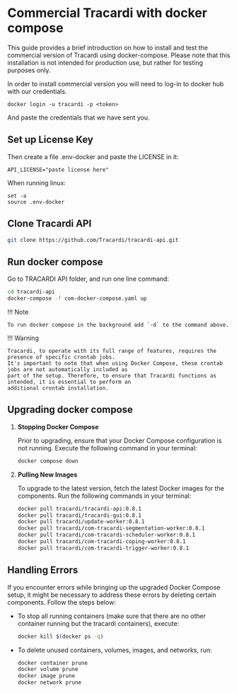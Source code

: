 # Commercial Tracardi with docker compose

This guide provides a brief introduction on how to install and test the commercial version of Tracardi using
docker-compose. Please note that this installation is not intended for production use, but rather for testing purposes
only.

In order to install commercial version you will need to log-in to docker hub with our credentials.

```
docker login -u tracardi -p <token>
```

And paste the credentials that we have sent you.

## Set up License Key

Then create a file .env-docker and paste the LICENSE in it:

```
API_LICENSE="paste license here"
```

When running linux:

```
set -a
source .env-docker
```

## Clone Tracardi API

```bash
git clone https://github.com/Tracardi/tracardi-api.git
```

## Run docker compose

Go to TRACARDI API folder, and run one line command:

```bash
cd tracardi-api
docker-compose -f com-docker-compose.yaml up
```

!!! Note

    To run docker compose in the background add `-d` to the command above.

!!! Warning

    Tracardi, to operate with its full range of features, requires the presence of specific crontab jobs. 
    It's important to note that when using Docker Compose, these crontab jobs are not automatically included as 
    part of the setup. Therefore, to ensure that Tracardi functions as intended, it is essential to perform an 
    additional crontab installation.

## Upgrading docker compose

1. **Stopping Docker Compose**

   Prior to upgrading, ensure that your Docker Compose configuration is not running. Execute the following command in your terminal:

   ```bash
   docker compose down
   ```

2. **Pulling New Images**

   To upgrade to the latest version, fetch the latest Docker images for the components. Run the following commands in your terminal:

   ```bash
   docker pull tracardi/tracardi-api:0.8.1
   docker pull tracardi/tracardi-gui:0.8.1
   docker pull tracardi/update-worker:0.8.1
   docker pull tracardi/com-tracardi-segmentation-worker:0.8.1
   docker pull tracardi/com-tracardi-scheduler-worker:0.8.1
   docker pull tracardi/com-tracardi-coping-worker:0.8.1
   docker pull tracardi/com-tracardi-trigger-worker:0.8.1
   ```

## Handling Errors

If you encounter errors while bringing up the upgraded Docker Compose setup, it might be necessary to address these
errors by deleting certain components. Follow the steps below:

- To stop all running containers (make sure that there are no other container running but the tracardi containers),
  execute:

  ```bash
  docker kill $(docker ps -q)
  ```

- To delete unused containers, volumes, images, and networks, run:

  ```bash
  docker container prune
  docker volume prune
  docker image prune
  docker network prune
  ```
   